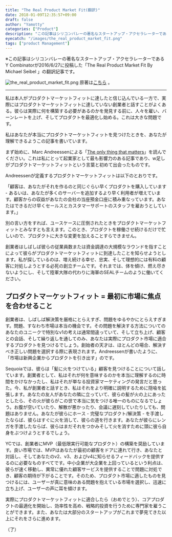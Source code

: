 ```yaml
---
title: "The Real Product Market Fit(翻訳)"
date: 2018-01-09T12:35:57+09:00
draft: false
author: "Yamotty"
categories: ["Product"]
description: "この記事はシリコンバレーの著名なスタートアップ・アクセラレーターであるY Combinatorが2016/6/27に投稿した「The Real Product Market Fit By Michael Seibel 」の翻訳記事です。"
eyecatch: "/images/the_real_product_market_fit.png"
tags: ["product Management"]
---
```


※この記事はシリコンバレーの著名なスタートアップ・アクセラレーターであるY Combinatorが2016/6/27に投稿した「The Real Product Market Fit By Michael Seibel 」の翻訳記事です。

<!--more-->

![the_real_product_market_fit.png](/images/the_real_product_market_fit.png)
原著は[こちら](https://blog.ycombinator.com/the-real-product-market-fit/) 。


---


私は本人がプロダクトマーケットフィットに達したと信じ込んでいる一方で、実際にはプロダクトマーケットフィットに達していない創業者と話すことがよくある。彼らは実際に何を構築する必要があるのか​​を発見する前に、人々を雇い、バーンレートを上げ、そしてプロダクトを最適化し始める。これは大きな問題です。

私はあなたが本当にプロダクトマーケットフィットを見つけたときを、あなたが理解できるようこの記事を書いています。

まず始めに、Marc Andreessenによる「[The only thing that matters](https://pmarchive.com/guide_to_startups_part4.html)」を読んでください。これは私にとって起業家として最も影響力のある記事であり、w足しがプロダクトマーケットフィットという言葉と初めて出会ったものです。

Andreessenが定義するプロダクトマーケットフィットは以下のとおりです。

「顧客は、あなたがそれを作るのと同じぐらい早くプロダクトを購入しています - あるいは、あなたが多くのサーバーを追加するより早く利用者が増えています。顧客からの収益があなたの会社の当座預金口座に積み重なっています。あなたはできるだけ早くセールスとカスタマーサポートのスタッフを雇おうとしています。」

別の言い方をすれば、ユースケースに圧倒されたときをプロダクトマーケットフィットとみなすとも言えます。このとき、プロダクトを稼働させ続けるだけで忙しいので、プロダクトに大きな変更を加えることすらできません。

創業者はしばしば彼らの従業員数または資金調達の大規模なラウンドを指すことによって彼らがプロダクトマーケットフィットに到達したことを知らせようとします。私が探しているのは、増え続ける幸せ、忠実、そして理想的には有料の顧客に対処しようとする必死の創立チームです。それまでは、体を傾け、燃え尽きないようにし、そして陸軍大隊の代わりに海軍のSEALチームのように働いてください。

## プロダクトマーケットフィット = 最初に市場に焦点を合わせること

創業者は、しばしば解決策を厳格にとらえすぎ、問題をゆるやかにとらえすぎます。問題、すなわち市場は本当の機会です。その問題を解決する方法についてのあなたのユニークで特別なv1の考えは通常間違っていて、そして立ち上げ、顧客との会話、そして繰り返しを通してのみ、あなたは実際にプロダクト市場に適合するプロダクトを見つけるでしょう。創始者の天才は、ほとんどの場合、解決すべき正しい問題を選択する際に表現されます。Andreessenが書いたように、「市場は新興企業からプロダクトを引き出す」のです。

Sequoiaでは、彼らは「髪に火をつけている」顧客を見つけることについて話しています。創業者として、私はそれが何を意味するのかを本当に理解するのに時間をかけなかったし、私はそれが単なる投資家マーケティングの発言だと思った。今、私が創業者と話すとき、私はそれをより明確に説明するために隠喩を拡張します。あなたの友人があなたの隣に立っていて、彼らの髪が火の上にあったとしたら、その火が彼らがこの世で本当に気をつける唯一のものになるでしょう。お腹が空いていたり、解散が悪かったり、会議に遅刻していたり​​しても、問題はありません。あなたが彼らにホース - 完璧なプロダクト/解決策 - を手渡したならば、彼らはすぐに火を消して、彼らの道を行きます。あなたが彼らにレンガを手渡したならば、彼らはまだそれをつかみそして火を消すために頭に彼ら自身をぶつけようとするでしょう。

YCでは、創業者にMVP（最低限実行可能なプロダクト）の構築を奨励しています。良い市場では、MVPはあなたが最初の顧客をドアに連れて行き、あなたと対話し、そしてあなたのv2、v3、およびv4に知らせるフィードバックを提供するのに必要なものすべてです。中小企業が大企業を上回っているという利点は、彼らが速く移動し、異常に優れた顧客サービスを提供することで問題に対処でき、顧客の期待が下がることです。そのため、プロダクト市場に適したものを見つけるには、ユーザーが真に意味のある問題を抱えている市場を選択し、迅速に立ち上げ、ユーザーの声に耳を傾けます。

実際にプロダクトマーケットフィットに適合したら（おめでとう）、コアプロダクトの最適化を開始し、効率性を高め、戦略的投資を行うために専門家を雇うことができます。また、あなたは大部分のスタートアップがこれまで夢見てきた以上にそれをさらに進めます。

（了）
